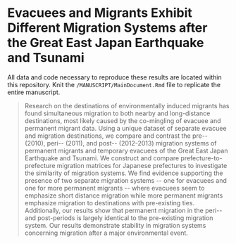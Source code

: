 # Evacuees and Migrants Exhibit Different Migration Systems after the Great East Japan Earthquake and Tsunami

All data and code necessary to reproduce these results are located within this repository. Knit the `/MANUSCRIPT/MainDocument.Rmd` file to replicate the entire manuscript. 

> Research on the destinations of environmentally induced migrants has found simultaneous migration to both nearby and long-distance destinations, most likely caused by the co-mingling of evacuee and permanent migrant data. Using a unique dataset of separate evacuee and migration destinations, we compare and contrast the pre-- (2010), peri-- (2011), and post-- (2012-2013) migration systems of permanent migrants and temporary evacuees of the Great East Japan Earthquake and Tsunami. We construct and compare prefecture-to-prefecture migration matrices for Japanese prefectures to investigate the similarity of migration systems. We find evidence supporting the presence of two separate migration systems -- one for evacuees and one for more permanent migrants -- where evacuees seem to emphasize short distance migration while more permanent migrants emphasize migration to destinations with pre-existing ties. Additionally, our results show that permanent migration in the peri-- and post-periods is largely identical to the pre-existing migration system. Our results demonstrate stability in migration systems concerning migration after a major environmental event.
